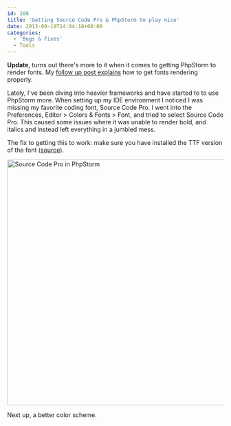 ```yaml
---
id: 108
title: 'Getting Source Code Pro & PhpStorm to play nice'
date: 2013-09-19T14:04:18+00:00
categories:
  - 'Bugs & Fixes'
  - Tools
---
```

**Update**, turns out there's more to it when it comes to getting PhpStorm to render fonts. My [follow up post explains](http://sticksnglue.com/?p=112 "Source Code Pro & PhpStorm, the plot thickens") how to get fonts rendering properly.

Lately, I've been diving into heavier frameworks and have started to to use PhpStorm more. When setting up my IDE environment I noticed I was missing my favorite coding font, Source Code Pro. I went into the Preferences, Editor > Colors & Fonts > Font, and tried to select Source Code Pro. This caused some issues where it was unable to render bold, and italics and instead left everything in a jumbled mess.

The fix to getting this to work: make sure you have installed the TTF version of the font ([source](http://youtrack.jetbrains.com/issue/IDEA-93404 "Source Code Pro - Font Rendering Issue")).

<img class="alignnone size-full wp-image-109" alt="Source Code Pro in PhpStorm" src="/wordpress/2013/09/source-code-pro.jpg" width="861" height="572" srcset="/wordpress/2013/09/source-code-pro.jpg 861w, /wordpress/2013/09/source-code-pro-300x199.jpg 300w, /wordpress/2013/09/source-code-pro-624x414.jpg 624w" sizes="(max-width: 861px) 100vw, 861px" />

Next up, a better color scheme.